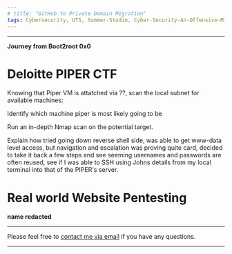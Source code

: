 ```yaml
---
# title: "GitHub to Private Domain Migration"
tags: Cybersecurity, UTS, Summer-Studio, Cyber-Security-An-Offensive-Mindset, CTF, Capture-The-Flag
---
```

___

**Journey from Boot2root 0x0**

# Deloitte PIPER CTF
Knowing that Piper VM is attatched via ??, scan the local subnet for available machines:

Identify which machine piper is most likely going to be

Run an in-depth Nmap scan on the potential target.

Explain how tried going down reverse shell side, was able to get www-data level access, but navigation and escalation was proving quite card, decided to take it back a few steps and see seeming usernames and passwords are often reused, see if I was able to SSH using Johns details from my local terminal into that of the PIPER's server.


# Real world Website Pentesting
**name redacted**


---
Please feel free to [contact me via email](mailto:mitchell.l.tuck@student.uts.edu.au) if you have any questions.

<!--more-->

---

